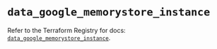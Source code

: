 # `data_google_memorystore_instance`

Refer to the Terraform Registry for docs: [`data_google_memorystore_instance`](https://registry.terraform.io/providers/hashicorp/google-beta/6.49.2/docs/data-sources/google_memorystore_instance).
